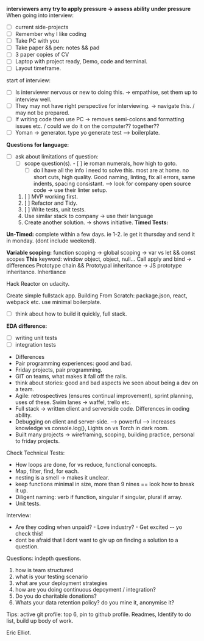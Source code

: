 **interviewers amy try to apply pressure -> assess ability under pressure**
When going into interview:
- [ ] current side-projects
- [ ] Remember why I like coding
- [ ] Take PC with you
- [ ] Take paper && pen: notes && pad
- [ ] 3 paper copies of CV
- [ ] Laptop with project ready, Demo, code and terminal.
- [ ] Layout timeframe.

start of interview:
- [ ] Is interviewer nervous or new to doing this. -> empathise, set them up to interview well.
- [ ] They may not have right perspective for interviewing. -> navigate this. / may not be prepared.
- [ ] If writing code then use PC -> removes semi-colons and formatting issues etc. / could we do it on the computer?? together??
- [ ] Yoman -> generator. type yo generate test --> boilerplate.

**Questions for language:**
- [ ] ask about limitations of question:
    - [ ] scope question(s). - [ ] ie roman numerals, how high to goto.
        - [ ] do I have all the info i need to solve this.
  most are at home.
  no short cuts, high quality.
  Good naming, linting, fix all errors, same indents, spacing consistant.
  --> look for company open source code -> use their linter setup.
  1. [ ] MVP working first.
  2. [ ] Refactor and Tidy.
  3. [ ] Write tests, unit tests.
  4. Use similar stack to company -> use their language
  5. Create another solution. -> shows initiative.
  **Timed Tests:**

 **Un-Timed:**
  complete within a few days. ie 1-2. ie get it thursday and send it in monday. (dont include weekend).

**Variable scoping:**
function scoping -> 
global scoping ->
var vs let && const scopes
**This** keyword: window object, object, null...
Call apply and bind -> differences
Prototype chain && Prototypal inheritance -> JS prototype inheritance.
Inhertiance

Hack Reactor on udacity.

Create simple fullstack app.
Building From Scratch: package.json, react, webpack etc. use minimal boilerplate.
- [ ] think about how to build it quickly, full stack.


**EDA difference:**
- [ ] writing unit tests
- [ ] integration tests
- Differences
- Pair programming experiences: good and bad.
- Friday projects, pair programming.
- GIT on teams, what makes it fall off the rails.
- think about stories: good and bad aspects ive seen about being a dev on a team.
- Agile: retrospectives (ensures continual improvement), sprint planning, uses of these. Swim lanes -> waffel, trello etc.
- Full stack -> written client and serverside code. Differences in coding ability. 
- Debugging on client and server-side. --> powerful --> increases knowledge vs console.log(), Lights on vs Torch in dark room.
- Built many projects -> wireframing, scoping, building practice, personal to friday projects.

Check Technical Tests:
- How loops are done, for vs reduce, functional concepts.
- Map, filter, find, for each.
- nesting is a smell -> makes it unclear.
- keep functions minimal in size, more than 9 nines == look how to break it up.
- Diligent naming: verb if function, singular if singular, plural if array.
- Unit tests.

Interview:
- Are they coding when unpaid? - Love industry? - Get excited -- yo check this!
- dont be afraid that I dont want to giv up on finding a solution to a question.


Questions: indepth questions.
1. how is team structured
2. what is your testing scenario
3. what are your deployment strategies
4. how are you doing continuous depoyment / integration?
5. Do you do charitable donations?
6. Whats your data retention policy? do you mine it, anonymise it?

Tips:
active git profile: top 6, pin to github profile. Readmes, Identify to do list, build up body of work.

Eric Elliot.
